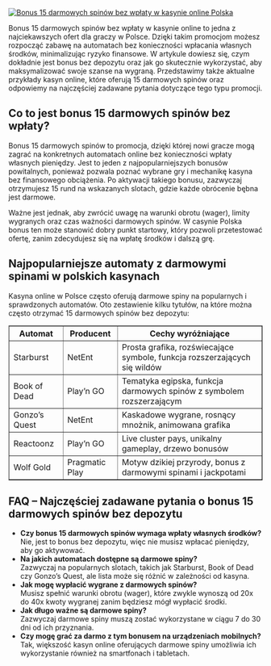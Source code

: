 [![Bonus 15 darmowych spinów bez wpłaty w kasynie online Polska](https://123-caf.pages.dev/gitsignup.png)](https://vrmoo.ru/Bt82HjjY)

<div>   <p>Bonus 15 darmowych spinów bez wpłaty w kasynie online to jedna z najciekawszych ofert dla graczy w Polsce. Dzięki takim promocjom możesz rozpocząć zabawę na automatach bez konieczności wpłacania własnych środków, minimalizując ryzyko finansowe. W artykule dowiesz się, czym dokładnie jest bonus bez depozytu oraz jak go skutecznie wykorzystać, aby maksymalizować swoje szanse na wygraną. Przedstawimy także aktualne przykłady kasyn online, które oferują 15 darmowych spinów oraz odpowiemy na najczęściej zadawane pytania dotyczące tego typu promocji.</p>    <h2>Co to jest bonus 15 darmowych spinów bez wpłaty?</h2>   <p>Bonus 15 darmowych spinów to promocja, dzięki której nowi gracze mogą zagrać na konkretnych automatach online bez konieczności wpłaty własnych pieniędzy. Jest to jeden z najpopularniejszych bonusów powitalnych, ponieważ pozwala poznać wybrane gry i mechanikę kasyna bez finansowego obciążenia. Po aktywacji takiego bonusu, zazwyczaj otrzymujesz 15 rund na wskazanych slotach, gdzie każde obrócenie bębna jest darmowe.</p>   <p>Ważne jest jednak, aby zwrócić uwagę na warunki obrotu (wager), limity wygranych oraz czas ważności darmowych spinów. W casynie Polska bonus ten może stanowić dobry punkt startowy, który pozwoli przetestować ofertę, zanim zdecydujesz się na wpłatę środków i dalszą grę.</p>    <h2>Najpopularniejsze automaty z darmowymi spinami w polskich kasynach</h2>   <p>Kasyna online w Polsce często oferują darmowe spiny na popularnych i sprawdzonych automatów. Oto zestawienie kilku tytułów, na które można często otrzymać 15 darmowych spinów bez depozytu:</p>    <table border="1" cellpadding="5" cellspacing="0">     <thead>       <tr>         <th>Automat</th>         <th>Producent</th>         <th>Cechy wyróżniające</th>       </tr>     </thead>     <tbody>       <tr>         <td>Starburst</td>         <td>NetEnt</td>         <td>Prosta grafika, rozświecające symbole, funkcja rozszerzających się wildów</td>       </tr>       <tr>         <td>Book of Dead</td>         <td>Play’n GO</td>         <td>Tematyka egipska, funkcja darmowych spinów z symbolem rozszerzającym</td>       </tr>       <tr>         <td>Gonzo’s Quest</td>         <td>NetEnt</td>         <td>Kaskadowe wygrane, rosnący mnożnik, animowana grafika</td>       </tr>       <tr>         <td>Reactoonz</td>         <td>Play’n GO</td>         <td>Live cluster pays, unikalny gameplay, drzewo bonusów</td>       </tr>       <tr>         <td>Wolf Gold</td>         <td>Pragmatic Play</td>         <td>Motyw dzikiej przyrody, bonus z darmowymi spinami i jackpotami</td>       </tr>     </tbody>   </table>    <h2>FAQ – Najczęściej zadawane pytania o bonus 15 darmowych spinów bez depozytu</h2>   <ul>     <li><strong>Czy bonus 15 darmowych spinów wymaga wpłaty własnych środków?</strong><br>Nie, jest to bonus bez depozytu, więc nie musisz wpłacać pieniędzy, aby go aktywować.</li>     <li><strong>Na jakich automatach dostępne są darmowe spiny?</strong><br>Zazwyczaj na popularnych slotach, takich jak Starburst, Book of Dead czy Gonzo’s Quest, ale lista może się różnić w zależności od kasyna.</li>     <li><strong>Jak mogę wypłacić wygrane z darmowych spinów?</strong><br>Musisz spełnić warunki obrotu (wager), które zwykle wynoszą od 20x do 40x kwoty wygranej zanim będziesz mógł wypłacić środki.</li>     <li><strong>Jak długo ważne są darmowe spiny?</strong><br>Zazwyczaj darmowe spiny muszą zostać wykorzystane w ciągu 7 do 30 dni od ich przyznania.</li>     <li><strong>Czy mogę grać za darmo z tym bonusem na urządzeniach mobilnych?</strong><br>Tak, większość kasyn online oferujących darmowe spiny umożliwia ich wykorzystanie również na smartfonach i tabletach.</li>   </ul> </div>